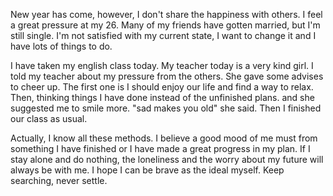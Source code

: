 New year has come, however, I don't share the happiness with others. I feel a great pressure at my 26.
Many of my friends have gotten married, but I'm still single. I'm not satisfied with my current state, 
I want to change it and I have lots of things to do.


I have taken my english class today. My teacher today is a very kind girl. I told my teacher about my 
pressure from the others. She gave some advises to cheer up. The first one is I should enjoy our life and 
find a way to relax. Then, thinking things I have done instead of the unfinished plans. and she suggested me 
to smile more. "sad makes you old" she said. Then I finished our class as usual. 


Actually, I know all these methods. I believe a good mood of me must from something I have finished or I 
have made a great progress in my plan. If I stay alone and do nothing, the loneliness and the worry about
my future will always be with me. I hope I can be brave as the ideal myself. Keep searching, never settle.



